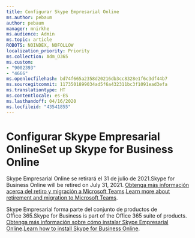 ```yaml
---
title: Configurar Skype Empresarial Online
ms.author: pebaum
author: pebaum
manager: mnirkhe
ms.audience: Admin
ms.topic: article
ROBOTS: NOINDEX, NOFOLLOW
localization_priority: Priority
ms.collection: Adm_O365
ms.custom:
- "9002393"
- "4666"
ms.openlocfilehash: bd74f665a2358d20216db3cc8328e1f6c3df44b7
ms.sourcegitcommit: 1173501899034ad5f6a432311bc3f1091ead3efa
ms.translationtype: HT
ms.contentlocale: es-ES
ms.lasthandoff: 04/16/2020
ms.locfileid: "43541855"
---
```

# <a name="set-up-skype-for-business-online"></a><span data-ttu-id="548f6-102">Configurar Skype Empresarial Online</span><span class="sxs-lookup"><span data-stu-id="548f6-102">Set up Skype for Business Online</span></span>

<span data-ttu-id="548f6-103">Skype Empresarial Online se retirará el 31 de julio de 2021.</span><span class="sxs-lookup"><span data-stu-id="548f6-103">Skype for Business Online will be retired on July 31, 2021.</span></span> <span data-ttu-id="548f6-104">[Obtenga más información acerca del retiro y migración a Microsoft Teams](https://docs.microsoft.com/microsoftteams/skype-for-business-online-retirement).</span><span class="sxs-lookup"><span data-stu-id="548f6-104">[Learn more about retirement and migration to Microsoft Teams](https://docs.microsoft.com/microsoftteams/skype-for-business-online-retirement).</span></span>

<span data-ttu-id="548f6-105">Skype Empresarial forma parte del conjunto de productos de Office 365.</span><span class="sxs-lookup"><span data-stu-id="548f6-105">Skype for Business is part of the Office 365 suite of products.</span></span> <span data-ttu-id="548f6-106">[Obtenga más información sobre cómo instalar Skype Empresarial Online](https://support.office.com/article/Install-Skype-for-Business-Online-8a618bc4-3fc8-4d5f-9d62-cf93a0494800).</span><span class="sxs-lookup"><span data-stu-id="548f6-106">[Learn how to install Skype for Business Online](https://support.office.com/article/Install-Skype-for-Business-Online-8a618bc4-3fc8-4d5f-9d62-cf93a0494800).</span></span>
